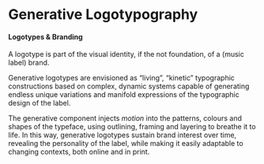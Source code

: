 # Generative Logotypography



#### Logotypes & Branding

A logotype is part of the visual identity, if the not foundation, of a (music label) brand. 

Generative logotypes are envisioned as “living”, “kinetic” typographic constructions based on complex, dynamic systems capable of generating endless unique variations and manifold expressions of the typographic design of the label. 

The generative component injects <i>motion</i> into the patterns, colours and shapes of the typeface, using outlining, framing and layering to breathe it to life. In this way, generative logotypes sustain brand interest over time, revealing the personality of the label, while making it easily adaptable to changing contexts, both online and in print.